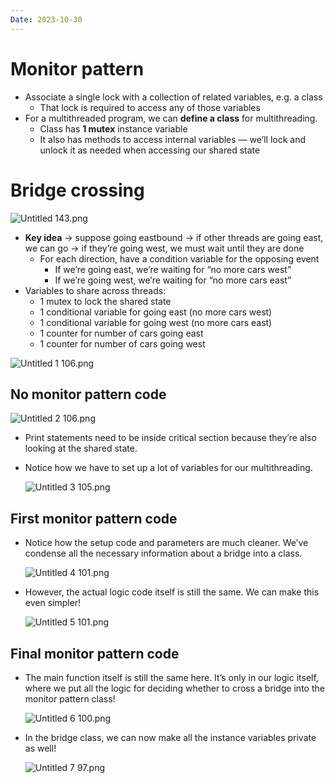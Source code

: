 ```yaml
---
Date: 2023-10-30
---
```

# Monitor pattern

- Associate a single lock with a collection of related variables, e.g. a class
    - That lock is required to access any of those variables
- For a multithreaded program, we can **define a class** for multithreading.
    - Class has **1 mutex** instance variable
    - It also has methods to access internal variables — we’ll lock and unlock it as needed when accessing our shared state

# Bridge crossing

![Untitled 143.png](../../attachments/Untitled%20143.png)

- **Key idea** → suppose going eastbound → if other threads are going east, we can go → if they’re going west, we must wait until they are done
    - For each direction, have a condition variable for the opposing event
        - If we’re going east, we’re waiting for “no more cars west”
        - If we’re going west, we’re waiting for “no more cars east”
- Variables to share across threads:
    - 1 mutex to lock the shared state
    - 1 conditional variable for going east (no more cars west)
    - 1 conditional variable for going west (no more cars east)
    - 1 counter for number of cars going east
    - 1 counter for number of cars going west

![Untitled 1 106.png](../../attachments/Untitled%201%20106.png)

## No monitor pattern code

![Untitled 2 106.png](../../attachments/Untitled%202%20106.png)

- Print statements need to be inside critical section because they’re also looking at the shared state.
- Notice how we have to set up a lot of variables for our multithreading.
    
    ![Untitled 3 105.png](../../attachments/Untitled%203%20105.png)
    

## First monitor pattern code

- Notice how the setup code and parameters are much cleaner. We’ve condense all the necessary information about a bridge into a class.
    
    ![Untitled 4 101.png](../../attachments/Untitled%204%20101.png)
    
- However, the actual logic code itself is still the same. We can make this even simpler!
    
    ![Untitled 5 101.png](../../attachments/Untitled%205%20101.png)
    

## Final monitor pattern code

- The main function itself is still the same here. It’s only in our logic itself, where we put all the logic for deciding whether to cross a bridge into the monitor pattern class!
    
    ![Untitled 6 100.png](../../attachments/Untitled%206%20100.png)
    
- In the bridge class, we can now make all the instance variables private as well!
    
    ![Untitled 7 97.png](../../attachments/Untitled%207%2097.png)